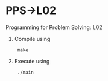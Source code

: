 # PPS->L02
Programming for Problem Solving: L02

1. Compile using

        make

1. Execute using

        ./main
        
